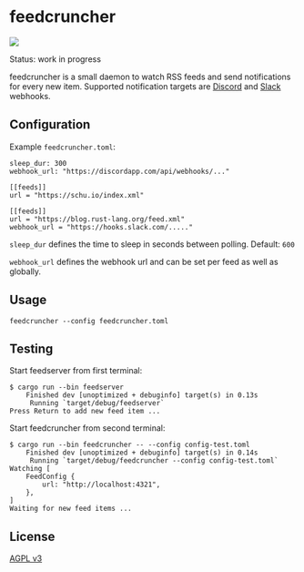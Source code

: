 # feedcruncher

![](https://github.com/schu/feedcruncher/workflows/feedcruncher-ci/badge.svg)

Status: work in progress

feedcruncher is a small daemon to watch RSS feeds and send notifications for every new item.
Supported notification targets are [Discord](https://support.discord.com/hc/en-us/articles/228383668-Intro-to-Webhooks)
and [Slack](https://api.slack.com/messaging/webhooks) webhooks.

## Configuration

Example `feedcruncher.toml`:

```
sleep_dur: 300
webhook_url: "https://discordapp.com/api/webhooks/..."

[[feeds]]
url = "https://schu.io/index.xml"

[[feeds]]
url = "https://blog.rust-lang.org/feed.xml"
webhook_url = "https://hooks.slack.com/....."
```

`sleep_dur` defines the time to sleep in seconds between polling. Default: `600`

`webhook_url` defines the webhook url and can be set per feed as well as globally.

## Usage

```
feedcruncher --config feedcruncher.toml
```

## Testing

Start feedserver from first terminal:

```
$ cargo run --bin feedserver
    Finished dev [unoptimized + debuginfo] target(s) in 0.13s
     Running `target/debug/feedserver`
Press Return to add new feed item ...
```

Start feedcruncher from second terminal:

```
$ cargo run --bin feedcruncher -- --config config-test.toml
    Finished dev [unoptimized + debuginfo] target(s) in 0.14s
     Running `target/debug/feedcruncher --config config-test.toml`
Watching [
    FeedConfig {
        url: "http://localhost:4321",
    },
]
Waiting for new feed items ...
```

## License

[AGPL v3](https://www.gnu.org/licenses/agpl-3.0.en.html)
